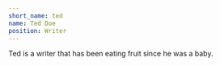 ```yaml
---
short_name: ted
name: Ted Doe
position: Writer
---
```


Ted is a writer that has been eating fruit since he was a baby.
